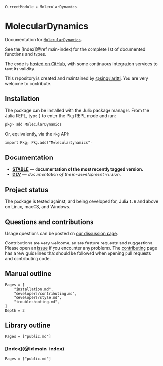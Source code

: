 ```@meta
CurrentModule = MolecularDynamics
```

# MolecularDynamics

Documentation for [`MolecularDynamics`](https://github.com/singularitti/MolecularDynamics.jl).

See the [Index](@ref main-index) for the complete list of documented functions
and types.

The code is [hosted on GitHub](https://github.com/singularitti/MolecularDynamics.jl),
with some continuous integration services to test its validity.

This repository is created and maintained by [@singularitti](https://github.com/singularitti).
You are very welcome to contribute.

## Installation

The package can be installed with the Julia package manager.
From the Julia REPL, type `]` to enter the Pkg REPL mode and run:

```julia
pkg> add MolecularDynamics
```

Or, equivalently, via the `Pkg` API:

```@repl
import Pkg; Pkg.add("MolecularDynamics")
```

## Documentation

- [**STABLE**](https://singularitti.github.io/MolecularDynamics.jl/stable) — **documentation of the most recently tagged version.**
- [**DEV**](https://singularitti.github.io/MolecularDynamics.jl/dev) — _documentation of the in-development version._

## Project status

The package is tested against, and being developed for, Julia `1.6` and above on Linux,
macOS, and Windows.

## Questions and contributions

Usage questions can be posted on
[our discussion page](https://github.com/singularitti/MolecularDynamics.jl/discussions).

Contributions are very welcome, as are feature requests and suggestions. Please open an
[issue](https://github.com/singularitti/MolecularDynamics.jl/issues)
if you encounter any problems. The [contributing](@ref) page has
a few guidelines that should be followed when opening pull requests and contributing code.

## Manual outline

```@contents
Pages = [
    "installation.md",
    "developers/contributing.md",
    "developers/style.md",
    "troubleshooting.md",
]
Depth = 3
```

## Library outline

```@contents
Pages = ["public.md"]
```

### [Index](@id main-index)

```@index
Pages = ["public.md"]
```
